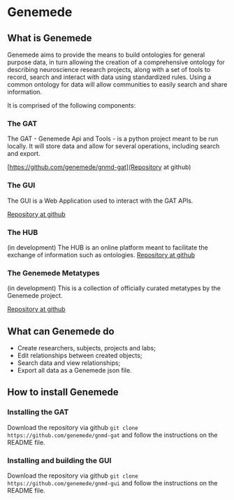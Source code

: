 # Genemede

## What is Genemede

Genemede aims to provide the means to build ontologies for general purpose data, in turn allowing the creation of a comprehensive ontology for describing neuroscience research projects, along with a set of tools to record, search and interact with data using standardized rules. Using a common ontology for data will allow communities to easily search and share information.

It is comprised of the following components:

### The GAT

The GAT - Genemede Api and Tools - is a python project meant to be run locally. It will store data and allow for several operations, including search and export.

[https://github.com/genemede/gnmd-gat](Repository at github)

### The GUI

The GUI is a Web Application used to interact with the GAT APIs.

[Repository at github](https://github.com/genemede/gnmd-gui)

### The HUB

<span class="gnmd-warning">(in development)</span>
The HUB is an online platform meant to facilitate the exchange of information such as ontologies.
[Repository at github](https://github.com/genemede/gnmd-hub)

### The Genemede Metatypes

(in development)
This is a collection of officially curated metatypes by the Genemede project.

[Repository at github](https://github.com/genemede/gnmd-mtypes)


## What can Genemede do

- Create researchers, subjects, projects and labs;
- Edit relationships between created objects;
- Search data and view relationships;
- Export all data as a Genemede json file.

## How to install Genemede

### Installing the GAT

Download the repository via github `git clone https://github.com/genemede/gnmd-gat` and follow the instructions on the README file.

### Installing and building the GUI

Download the repository via github `git clone https://github.com/genemede/gnmd-gui` and follow the instructions on the README file.
